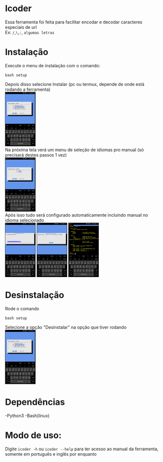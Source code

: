 
# Icoder
Essa ferramenta foi feita para facilitar encodar e decodar caracteres especiais de url 
<br>Ex: `/`,`\`,`:`, `algumas letras`
# Instalação
Execute o menu de instalação com o comando:
```
bash setup
```
Depois disso selecione Instalar (pc ou termux, depende de onde está rodando a ferramenta)<br>
<img src="shots/menu.jpg" style="width:100px" alt="menu"/><br>
Na próxima tela verá um menu de seleção de idiomas pro manual (só precisará destes passos 1 vez) <br>
<img src="shots/lang.jpg" style="width:100px" alt="lang"/><br>
Após isso tudo será configurado automaticamente incluindo manual no idioma selecionado<br>
<img src="shots/prog.jpg" style="width:100px" alt="loading"/>
<img src="shots/dica.jpg" style="width:100px" alt="dica"/>
<img src="shots/manual.jpg" style="width:100px" alt="manual"/><br>

# Desinstalação
Rode o comando 
```
bash setup
```
Selecione a opção "Desinstalar" na opção que tiver rodando<br>
<img src="shots/menu.jpg" style="width:100px" alt="menu"/>

# Dependências
-Python3
-Bash(linux)

# Modo de uso:
Digite `icoder -h` ou `icoder --help` para ter acesso ao manual da ferramenta, somente em português e inglês por enquanto
